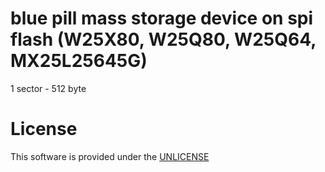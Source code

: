 # blue pill mass storage device on spi flash (W25X80, W25Q80, W25Q64, MX25L25645G)
1 sector - 512 byte

# License

This software is provided under the  <a href="http://unlicense.org/" rel="nofollow">UNLICENSE</a>

